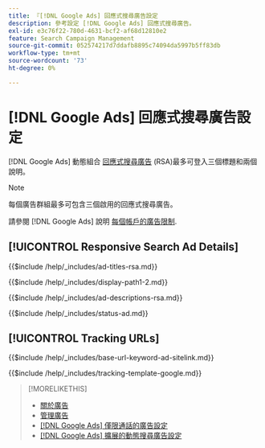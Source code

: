 ```yaml
---
title: 『[!DNL Google Ads] 回應式搜尋廣告設定
description: 參考設定 [!DNL Google Ads] 回應式搜尋廣告。
exl-id: e3c76f22-780d-4631-bcf2-af68d12810e2
feature: Search Campaign Management
source-git-commit: 052574217d7ddafb8895c74094da5997b5ff83db
workflow-type: tm+mt
source-wordcount: '73'
ht-degree: 0%

---
```


# [!DNL Google Ads] 回應式搜尋廣告設定

[!DNL Google Ads] 動態組合 [回應式搜尋廣告](https://support.google.com/google-ads/answer/7684791?hl=en) (RSA)最多可登入三個標題和兩個說明。

>[!NOTE]
>
>每個廣告群組最多可包含三個啟用的回應式搜尋廣告。

請參閱 [!DNL Google Ads] 說明 [每個帳戶的廣告限制](https://support.google.com/google-ads/answer/6372658?hl=en).

## [!UICONTROL Responsive Search Ad Details]

<!-- **[!UICONTROL Ad Titles]:** -->

{{$include /help/_includes/ad-titles-rsa.md}}

<!-- **[!UICONTROL Display Path 1]**, **[!UICONTROL Display Path 2]:** -->

{{$include /help/_includes/display-path1-2.md}}

<!-- **[!UICONTROL Ad Descriptions]:** -->

{{$include /help/_includes/ad-descriptions-rsa.md}}

<!-- **[!UICONTROL Status]:** -->

{{$include /help/_includes/status-ad.md}}

## [!UICONTROL Tracking URLs]

<!-- **[!UICONTROL Base URl]:** -->

{{$include /help/_includes/base-url-keyword-ad-sitelink.md}}

<!-- **[!UICONTROL Tracking Template]:** -->

{{$include /help/_includes/tracking-template-google.md}}

>[!MORELIKETHIS]
>
>* [關於廣告](ad-about.md)
>* [管理廣告](ad-manage.md)
>* [[!DNL Google Ads] 僅限通話的廣告設定](ad-settings-google-call.md)
>* [[!DNL Google Ads] 擴展的動態搜尋廣告設定](ad-settings-google-dsa.md)
